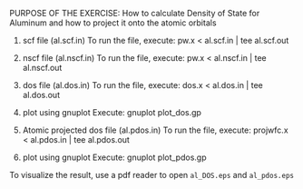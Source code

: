 PURPOSE OF THE EXERCISE:
How to calculate Density of State for Aluminum and how to project it onto the atomic orbitals

1. scf file (al.scf.in)
To run the file, execute:
pw.x < al.scf.in | tee al.scf.out

2. nscf file (al.nscf.in)
To run the file, execute:
pw.x < al.nscf.in | tee al.nscf.out

3. dos file (al.dos.in)
To run the file, execute:
dos.x < al.dos.in | tee al.dos.out

4. plot using gnuplot
Execute:
gnuplot plot_dos.gp

5. Atomic projected dos file (al.pdos.in)
To run the file, execute:
projwfc.x < al.pdos.in | tee al.pdos.out

6. plot using gnuplot
Execute:
gnuplot plot_pdos.gp

To visualize the result, use a pdf reader to open `al_DOS.eps` and `al_pdos.eps`
